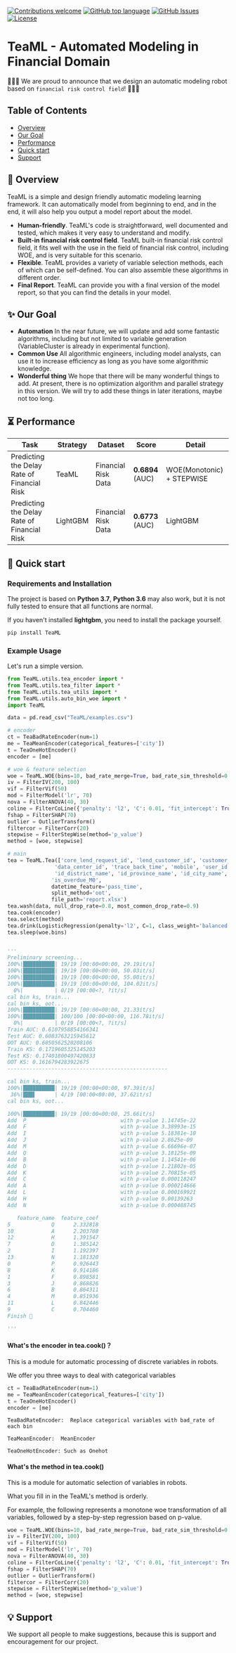 [![Contributions welcome](https://img.shields.io/badge/contributions-welcome-brightgreen.svg)](CONTRIBUTING.md)
[![GitHub top language](https://img.shields.io/github/languages/top/TianjinMouth/Tea)](https://img.shields.io/github/languages/top/TianjinMouth/TeaML)
[![GitHub Issues](https://img.shields.io/github/issues/TianjinMouth/Tea.svg)](https://github.com/TianjinMouth/TeaML/issues)
[![License](https://img.shields.io/badge/License-Apache%202.0-blue.svg)](https://github.com/TianjinMouth/TeaML/blob/master/LICENSE)

# **TeaML - Automated Modeling in Financial Domain**

🎉🎉🎉 We are proud to announce that we design an automatic modeling robot based on `financial risk control field`! 🎉🎉🎉

## Table of Contents
- [Overview](#overview)
- [Our Goal](#our-goal)
- [Performance](#performance)
- [Quick start](#quick-start)
- [Support](#support)

## 📣 Overview

TeaML is a simple and design friendly automatic modeling learning framework.
It can automatically model from beginning to end, and in the end, it will also help you output a model report about the model.

- **Human-friendly**. TeaML's code is straightforward, well documented and tested, which makes it very easy to understand and modify.
- **Built-in financial risk control field**. TeaML built-in financial risk control field, it fits well with the use in the field of financial risk control, including WOE, and is very suitable for this scenario.
- **Flexible**. TeaML provides a variety of variable selection methods, each of which can be self-defined. You can also assemble these algorithms in different order. 
- **Final Report**. TeaML can provide you with a final version of the model report, so that you can find the details in your model. 

## ✨ Our Goal

- **Automation** In the near future, we will update and add some fantastic algorithms, including but not limited to variable generation (VariableCluster is already in experimental function).
- **Common Use** All algorithmic engineers, including model analysts, can use it to increase efficiency as long as you have some algorithmic knowledge.
- **Wonderful thing** We hope that there will be many wonderful things to add. At present, there is no optimization algorithm and parallel strategy in this version. We will try to add these things in later iterations, maybe not too long.

## ⏳ Performance

| Task                                        | Strategy | Dataset                   | Score            | Detail                                                                                                             |
| ------------------------------------------- | -------- | ------------------------- | ---------------- | -------------------------- |
| Predicting the Delay Rate of Financial Risk |   TeaML  | Financial Risk Data       | **0.6894** (AUC) | WOE(Monotonic) + STEPWISE |
| Predicting the Delay Rate of Financial Risk | LightGBM | Financial Risk Data       | **0.6773** (AUC) |         LightGBM          |


## 📝 Quick start

### Requirements and Installation


The project is based on **Python 3.7**, **Python 3.6** may also work, but it is not fully tested to ensure that all functions are normal.

If you haven't installed **lightgbm**, you need to install the package yourself.

```bash
pip install TeaML
```

### Example Usage

Let's run a simple version.

```python
from TeaML.utils.tea_encoder import *
from TeaML.utils.tea_filter import *
from TeaML.utils.tea_utils import *
from TeaML.utils.auto_bin_woe import *
import TeaML

data = pd.read_csv("TeaML/examples.csv")

# encoder
ct = TeaBadRateEncoder(num=1)
me = TeaMeanEncoder(categorical_features=['city'])
t = TeaOneHotEncoder()
encoder = [me]

# woe & feature selection
woe = TeaML.WOE(bins=10, bad_rate_merge=True, bad_rate_sim_threshold=0.05, psi_threshold=0.1, iv_threshold=None)
iv = FilterIV(200, 100)
vif = FilterVif(50)
mod = FilterModel('lr', 70)
nova = FilterANOVA(40, 30)
coline = FilterCoLine({'penalty': 'l2', 'C': 0.01, 'fit_intercept': True})
fshap = FilterSHAP(70)
outlier = OutlierTransform()
filtercor = FilterCorr(20)
stepwise = FilterStepWise(method='p_value')
method = [woe, stepwise]

# main
tea = TeaML.Tea(['core_lend_request_id', 'lend_customer_id', 'customer_sex',
               'data_center_id', 'trace_back_time', 'mobile', 'user_id', 'id_no', 'task_id', 'id',
               'id_district_name', 'id_province_name', 'id_city_name', 'pass_time'],
              'is_overdue_M0',
              datetime_feature='pass_time',
              split_method='oot',
              file_path='report.xlsx')
tea.wash(data, null_drop_rate=0.8, most_common_drop_rate=0.9)
tea.cook(encoder)
tea.select(method)
tea.drink(LogisticRegression(penalty='l2', C=1, class_weight='balanced'))
tea.sleep(woe.bins)


'''
Preliminary screening...
100%|██████████| 19/19 [00:00<00:00, 29.19it/s]
100%|██████████| 19/19 [00:00<00:00, 50.03it/s]
100%|██████████| 19/19 [00:00<00:00, 55.00it/s]
100%|██████████| 19/19 [00:00<00:00, 104.02it/s]
  0%|          | 0/19 [00:00<?, ?it/s]
cal bin ks, train...
cal bin ks, oot...
100%|██████████| 19/19 [00:00<00:00, 21.33it/s]
100%|██████████| 100/100 [00:00<00:00, 116.78it/s]
  0%|          | 0/19 [00:00<?, ?it/s]
Train AUC: 0.6107958854166341
Test AUC: 0.6083763215945612
OOT AUC: 0.6050562520208106
Train KS: 0.1719605325145203
Test KS: 0.17401800497420833
OOT KS: 0.1616794283922675
--------------------------------------------------- 

cal bin ks, train...
100%|██████████| 19/19 [00:00<00:00, 97.39it/s]
 36%|███▋      | 4/19 [00:00<00:00, 37.62it/s]
cal bin ks, oot...

100%|██████████| 19/19 [00:00<00:00, 25.66it/s]
Add  P                              with p-value 1.14745e-22
Add  F                              with p-value 3.38993e-15
Add  I                              with p-value 5.18381e-10
Add  J                              with p-value 2.8625e-09
Add  M                              with p-value 6.66696e-07
Add  Q                              with p-value 3.18125e-09
Add  B                              with p-value 1.14541e-06
Add  D                              with p-value 1.21802e-05
Add  K                              with p-value 2.70815e-05
Add  C                              with p-value 0.000118247
Add  A                              with p-value 0.000214666
Add  L                              with p-value 0.000169921
Add  H                              with p-value 0.00139263
Add  N                              with p-value 0.000488745

   feature_name  feature_coef
5             Q      2.332818
10            A      2.203708
12            H      1.391547
7             D      1.385142
2             I      1.192397
13            N      1.181320
0             P      0.926443
8             K      0.914186
1             F      0.898581
3             J      0.868826
6             B      0.864311
4             M      0.851936
11            L      0.842446
9             C      0.704460
Finish 🍵 

'''
```

#### What's the encoder in tea.cook()？

This is a module for automatic processing of discrete variables in robots.

We offer you three ways to deal with categorical variables

```python
ct = TeaBadRateEncoder(num=1)
me = TeaMeanEncoder(categorical_features=['city'])
t = TeaOneHotEncoder()
encoder = [me]
```


```TeaBadRateEncoder:  Replace categorical variables with bad_rate of each bin```

```TeaMeanEncoder:  MeanEncoder```

```TeaOneHotEncoder: Such as Onehot```



#### What's the method in tea.cook()

This is a module for automatic selection of variables in robots.

What you fill in in the TeaML's method is orderly.

For example, the following represents a monotone woe transformation of all variables, followed by a step-by-step regression based on p-value.

```python
woe = TeaML.WOE(bins=10, bad_rate_merge=True, bad_rate_sim_threshold=0.05, psi_threshold=0.1, iv_threshold=None)
iv = FilterIV(200, 100)
vif = FilterVif(50)
mod = FilterModel('lr', 70)
nova = FilterANOVA(40, 30)
coline = FilterCoLine({'penalty': 'l2', 'C': 0.01, 'fit_intercept': True})
fshap = FilterSHAP(70)
outlier = OutlierTransform()
filtercor = FilterCorr(20)
stepwise = FilterStepWise(method='p_value')
method = [woe, stepwise]
```

## 💡 Support

We support all people to make suggestions, because this is support and encouragement for our project.

